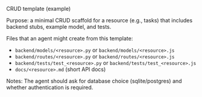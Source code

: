CRUD template (example)

Purpose: a minimal CRUD scaffold for a resource (e.g., tasks) that includes backend stubs, example model, and tests.

Files that an agent might create from this template:
- `backend/models/<resource>.py` or `backend/models/<resource>.js`
- `backend/routes/<resource>.py` or `backend/routes/<resource>.js`
- `backend/tests/test_<resource>.py` or `backend/tests/test_<resource>.js`
- `docs/<resource>.md` (short API docs)

Notes: The agent should ask for database choice (sqlite/postgres) and whether authentication is required.
